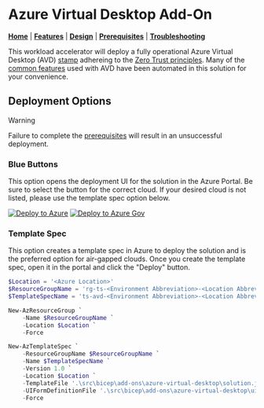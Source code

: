 # Azure Virtual Desktop Add-On

[**Home**](./README.md) | [**Features**](./docs/features.md) | [**Design**](./docs/design.md) | [**Prerequisites**](./docs/prerequisites.md) | [**Troubleshooting**](./docs/troubleshooting.md)

This workload accelerator will deploy a fully operational Azure Virtual Desktop (AVD) [stamp](https://learn.microsoft.com/azure/architecture/patterns/deployment-stamp) adhereing to the [Zero Trust principles](https://learn.microsoft.com/security/zero-trust/azure-infrastructure-avd). Many of the [common features](./docs/features.md) used with AVD have been automated in this solution for your convenience.

## Deployment Options

> [!WARNING]
> Failure to complete the [prerequisites](./docs/prerequisites.md) will result in an unsuccessful deployment.

### Blue Buttons

This option opens the deployment UI for the solution in the Azure Portal. Be sure to select the button for the correct cloud. If your desired cloud is not listed, please use the template spec option below.

[![Deploy to Azure](https://aka.ms/deploytoazurebutton)](https://portal.azure.com/#blade/Microsoft_Azure_CreateUIDef/CustomDeploymentBlade/uri/https%3A%2F%2Fraw.githubusercontent.com%2FAzure%2Fmissionlz%2Fmain%2Fsrc%2Fadd-ons%2Fazure-virtual-desktop%2Fsolution.json/uiFormDefinitionUri/https%3A%2F%2Fraw.githubusercontent.com%2FAzure%2Fmissionlz%2Fmain%2Fsrc%2Fadd-ons%2Fazure-virtual-desktop%2FuiDefinition.json)
[![Deploy to Azure Gov](https://aka.ms/deploytoazuregovbutton)](https://portal.azure.us/#blade/Microsoft_Azure_CreateUIDef/CustomDeploymentBlade/uri/https%3A%2F%2Fraw.githubusercontent.com%2FAzure%2Fmissionlz%2Fmain%2Fsrc%2Fadd-ons%2Fazure-virtual-desktop%2Fsolution.json/uiFormDefinitionUri/https%3A%2F%2Fraw.githubusercontent.com%2FAzure%2Fmissionlz%2Fmain%2Fsrc%2Fadd-ons%2Fazure-virtual-desktop%2FuiDefinition.json)

### Template Spec

This option creates a template spec in Azure to deploy the solution and is the preferred option for air-gapped clouds. Once you create the template spec, open it in the portal and click the "Deploy" button.

````powershell
$Location = '<Azure Location>'
$ResourceGroupName = 'rg-ts-<Environment Abbreviation>-<Location Abbreviation>'
$TemplateSpecName = 'ts-avd-<Environment Abbreviation>-<Location Abbreviation>'

New-AzResourceGroup `
    -Name $ResourceGroupName `
    -Location $Location `
    -Force

New-AzTemplateSpec `
    -ResourceGroupName $ResourceGroupName `
    -Name $TemplateSpecName `
    -Version 1.0 `
    -Location $Location `
    -TemplateFile '.\src\bicep\add-ons\azure-virtual-desktop\solution.json' `
    -UIFormDefinitionFile '.\src\bicep\add-ons\azure-virtual-desktop\uiDefinition.json' `
    -Force
````
